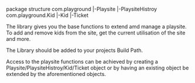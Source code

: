 package structure
com.playground
	|-Playsite
	|-PlaysiteHistroy
com.playground.Kid
	|-Kid
	|-Ticket

The library gives you the base functions to extend amd manage a playsite. To add and remove kids from the site, get the current utilisation of the site and more. 

The Library should be added to your projects Build Path. 

Access to the playsite functions can be achieved by creating a Playsite/PlaysiteHistroy/Kid/Ticket object or by having an existing object be extended by the aforementioned objects.

